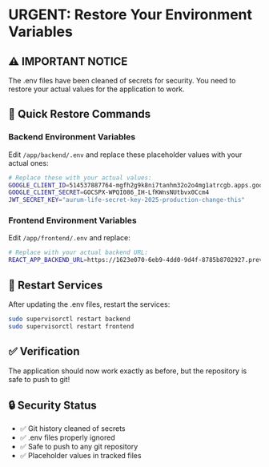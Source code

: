 # URGENT: Restore Your Environment Variables

## ⚠️ IMPORTANT NOTICE
The .env files have been cleaned of secrets for security. You need to restore your actual values for the application to work.

## 🔧 Quick Restore Commands

### Backend Environment Variables
Edit `/app/backend/.env` and replace these placeholder values with your actual ones:

```bash
# Replace these with your actual values:
GOOGLE_CLIENT_ID=514537887764-mgfh2g9k8ni7tanhm32o2o4mg1atrcgb.apps.googleusercontent.com
GOOGLE_CLIENT_SECRET=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
JWT_SECRET_KEY="aurum-life-secret-key-2025-production-change-this"
```

### Frontend Environment Variables  
Edit `/app/frontend/.env` and replace:

```bash
# Replace with your actual backend URL:
REACT_APP_BACKEND_URL=https://1623e070-6eb9-4dd0-9d4f-8785b8702927.preview.emergentagent.com
```

## 🚀 Restart Services

After updating the .env files, restart the services:

```bash
sudo supervisorctl restart backend
sudo supervisorctl restart frontend
```

## ✅ Verification

The application should now work exactly as before, but the repository is safe to push to git!

## 🔒 Security Status
- ✅ Git history cleaned of secrets
- ✅ .env files properly ignored
- ✅ Safe to push to any git repository
- ✅ Placeholder values in tracked files